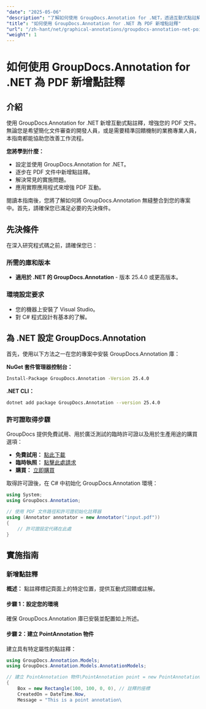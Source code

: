 ```yaml
---
"date": "2025-05-06"
"description": "了解如何使用 GroupDocs.Annotation for .NET，透過互動式點註解增強 PDF 文件。本逐步指南涵蓋設定、實施和故障排除。"
"title": "如何使用 GroupDocs.Annotation for .NET 為 PDF 新增點註釋"
"url": "/zh-hant/net/graphical-annotations/groupdocs-annotation-net-point-annotations-pdf/"
"weight": 1
---
```


# 如何使用 GroupDocs.Annotation for .NET 為 PDF 新增點註釋

## 介紹

使用 GroupDocs.Annotation for .NET 新增互動式點註釋，增強您的 PDF 文件。無論您是希望簡化文件審查的開發人員，或是需要精準回饋機制的業務專業人員，本指南都能協助您改善工作流程。

**您將學到什麼：**
- 設定並使用 GroupDocs.Annotation for .NET。
- 逐步在 PDF 文件中新增點註釋。
- 解決常見的實施問題。
- 應用實際應用程式來增強 PDF 互動。

閱讀本指南後，您將了解如何將 GroupDocs.Annotation 無縫整合到您的專案中。首先，請確保您已滿足必要的先決條件。

## 先決條件

在深入研究程式碼之前，請確保您已：

### 所需的庫和版本
- **適用於 .NET 的 GroupDocs.Annotation** - 版本 25.4.0 或更高版本。

### 環境設定要求
- 您的機器上安裝了 Visual Studio。
- 對 C# 程式設計有基本的了解。

## 為 .NET 設定 GroupDocs.Annotation

首先，使用以下方法之一在您的專案中安裝 GroupDocs.Annotation 庫：

**NuGet 套件管理器控制台：**
```bash
Install-Package GroupDocs.Annotation -Version 25.4.0
```

**.NET CLI：**
```bash
dotnet add package GroupDocs.Annotation --version 25.4.0
```

### 許可證取得步驟

GroupDocs 提供免費試用、用於廣泛測試的臨時許可證以及用於生產用途的購買選項：
- **免費試用：** [點此下載](https://releases.groupdocs.com/annotation/net/)
- **臨時執照：** [點擊此處請求](https://purchase.groupdocs.com/temporary-license/)
- **購買：** [立即購買](https://purchase.groupdocs.com/buy)

取得許可證後，在 C# 中初始化 GroupDocs.Annotation 環境：

```csharp
using System;
using GroupDocs.Annotation;

// 使用 PDF 文件路徑和許可證初始化註釋器
using (Annotator annotator = new Annotator("input.pdf"))
{
    // 許可證設定代碼在此處
}
```

## 實施指南

### 新增點註釋

**概述：** 點註釋標記頁面上的特定位置，提供互動式回饋或註解。

#### 步驟 1：設定您的環境
確保 GroupDocs.Annotation 庫已安裝並配置如上所述。

#### 步驟 2：建立 PointAnnotation 物件
建立具有特定屬性的點註釋：

```csharp
using GroupDocs.Annotation.Models;
using GroupDocs.Annotation.Models.AnnotationModels;

// 建立 PointAnnotation 物件\PointAnnotation point = new PointAnnotation
{
    Box = new Rectangle(100, 100, 0, 0), // 註釋的座標
    CreatedOn = DateTime.Now,
    Message = "This is a point annotation\
